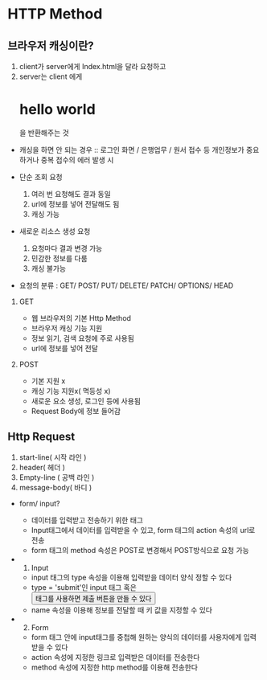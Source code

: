HTTP Method
===========

브라우저 캐싱이란?
--------------
1. client가 server에게 Index.html을 달라 요청하고
2. server는 client 에게 <h1>hello world</h1>을 반환해주는 것
   
* 캐싱을 하면 안 되는 경우
  :: 로그인 화면 / 은행업무 / 원서 접수 등 개인정보가 중요하거나 중복 접수의 에러 발생 시

* 단순 조회 요청
  1) 여러 번 요청해도 결과 동일
  2) url에 정보를 넣어 전달해도 됨
  3) 캐싱 가능
   
* 새로운 리소스 생성 요청
  1) 요청마다 결과 변경 가능
  2) 민감한 정보를 다룸
  3) 캐싱 불가능

- 요청의 분류
: GET/ POST/ PUT/ DELETE/ PATCH/ OPTIONS/ HEAD

1) GET
   * 웹 브라우저의 기본 Http Method
   * 브라우저 캐싱 기능 지원
   * 정보 읽기, 검색 요청에 주로 사용됨
   * url에 정보를 넣어 전달
  
2) POST
   * 기본 지원 x
   * 캐싱 기능 지원x( 멱등성 x)
   * 새로운 요소 생성, 로그인 등에 사용됨
   * Request Body에 정보 들어감


Http Request
------------
1) start-line( 시작 라인 )
2) header( 헤더 )
3) Empty-line ( 공백 라인 )
4) message-body( 바디 )
   
* form/ input?
  - 데이터를 입력받고 전송하기 위한 태그
  - Input태그에서 데이터를 입력받을 수 있고, form 태그의 action 속성의 url로 전송
  - form 태그의 method 속성은 POST로 변경해서 POST방식으로 요청 가능

* 1) Input
  - input 태그의 type 속성을 이용해 입력받을 데이터 양식 정할 수 있다
  - type = 'submit'인 input 태그 혹은 <button> 태그를 사용하면 제출 버튼을 만들 수 있다
  - name 속성을 이용해 정보를 전달할 때 키 값을 지정할 수 있다
  
* 2) Form
  - form 태그 안에 input태그를 중첩해 원하는 양식의 데이터를 사용자에게 입력받을 수 있다
  - action 속성에 지정한 링크로 입력받은 데이터를 전송한다
  - method 속성에 지정한 http method를 이용해 전송한다